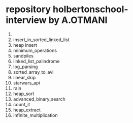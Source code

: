 # repository holbertonschool-interview by A.OTMANI
1)
2) insert_in_sorted_linked_list
3) heap insert
4) minimum_operations
5) sandpiles
6) linked_list_palindrome
7) log_parsing
8) sorted_array_to_avl
9) linear_skip
10) starwars_api
11) rain
12) heap_sort
13) advanced_binary_search
14) count_it
15) heap_extract
16) infinite_multiplication

